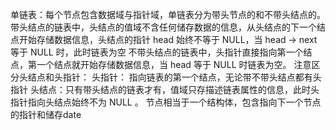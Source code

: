 单链表：每个节点包含数据域与指针域，单链表分为带头节点的和不带头结点的。
带头结点的链表中，头结点的值域不含任何储存数据的信息，从头结点的下一个结点开始存储数据信息，头结点的指针 head 始终不等于 NULL，当 head -> next 等于 NULL 时，此时链表为空
不带头结点的链表中，头指针直接指向第一个结点，第一个结点就开始存储数据信息，当 head 等于 NULL 时链表为空。
注意区分头结点和头指针：
头指针： 指向链表的第一个结点，无论带不带头结点都有头指针
头结点：只有带头结点的链表才有，值域只存描述链表属性的信息，此时头指针指向头结点始终不为 NULL 。
节点相当于一个结构体，包含指向下一个节点的指针和储存date